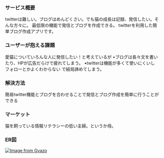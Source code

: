 ### サービス概要

twitterは難しい。ブログはめんどくさい。でも猫の成長は記録、発信したい。そんな方々に。
最低限の機能で発信とブログを作成できる。
twitterを利用した簡単ブログ作成アプリです。

### ユーザーが抱える課題

愛猫についていろんな人に発信したい！と考えているが
•ブログは長々文を書いたり、HPが広告だらけで疲れてしまう。
•twitterは機能が多くて使いにくいしフォローとかよくわからない
で結局諦めてしまう。

### 解決方法

簡易twitter機能とブログを合わせることで発信とブログ作成を簡単に行うことができる

### マーケット

猫を飼っている情報リテラシーの低い主婦。というか母。

### ER図

[![Image from Gyazo](https://i.gyazo.com/5081531db490fcccd46598570a43ea54.png)](https://gyazo.com/5081531db490fcccd46598570a43ea54)
